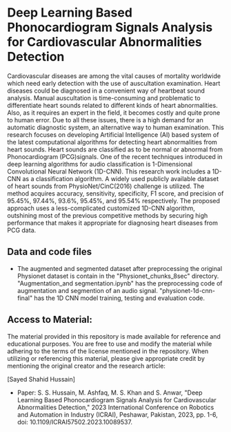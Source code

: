 # Deep Learning Based Phonocardiogram Signals Analysis for Cardiovascular Abnormalities Detection
Cardiovascular diseases are among the vital causes of mortality worldwide which need early detection with the use of auscultation examination. Heart diseases could be diagnosed in a convenient way of heartbeat sound analysis. Manual auscultation is time-consuming and problematic to differentiate heart sounds related to different kinds of heart abnormalities. Also, as it requires an expert in the field, it becomes costly and quite prone to human error. Due to all these issues, there is a high demand for an automatic diagnostic system, an alternative way to human examination. This research focuses on developing Artificial Intelligence (AI) based system of the latest computational algorithms for detecting heart abnormalities from heart sounds. Heart sounds are classified as 
to be normal or abnormal from Phonocardiogram (PCG)signals. One of the recent techniques introduced in deep 
learning algorithms for audio classification is 1-Dimensional Convolutional Neural Network (1D-CNN). This research work includes a 1D-CNN as a classification algorithm. A widely used publicly available dataset of heart sounds from PhysioNet/CinC(2016) challenge is utilized. The method acquires accuracy, sensitivity, specificity, F1 score, and precision of 95.45%, 97.44%, 93.6%, 95.45%, and 95.54% respectively. The proposed approach uses a less-complicated customized 1D-CNN algorithm, outshining most of the previous competitive methods by securing high performance that makes it appropriate for diagnosing heart diseases from PCG data.

## Data and code files
* The augmented and segmented dataset after preprocessing the original Physionet dataset is contain in the "Physionet_chunks_8sec" directory.  
"Augmentation_and segmentation.ipynb" has the preprocessing code of augmentation and segmention of an audio signal.
"physionet-1d-cnn-final" has the 1D CNN model training, testing and evaluation code.

## Access to Material:
The material provided in this repository is made available for reference and educational purposes. You are free to use and modify the material while adhering to the terms of the license mentioned in the repository. When utilizing or referencing this material, please give appropriate credit by mentioning the original creator and the research article:

[Sayed Shahid Hussain]

* Paper: S. S. Hussain, M. Ashfaq, M. S. Khan and S. Anwar, "Deep Learning Based Phonocardiogram Signals Analysis for Cardiovascular Abnormalities Detection," 2023 International Conference on Robotics and Automation in Industry (ICRAI), Peshawar, Pakistan, 2023, pp. 1-6, doi: 10.1109/ICRAI57502.2023.10089537.
